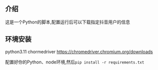 ## 介绍
这是一个Python的脚本,配置运行后可以下载指定抖音用户的信息


## 环境安装
python3.11
chormedriver https://chromedriver.chromium.org/downloads

配置好你的Python、node环境,然后`pip install -r requirements.txt`